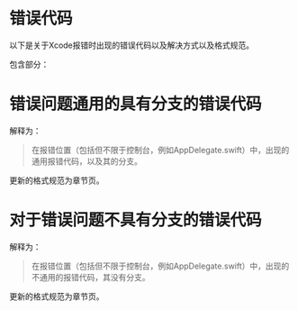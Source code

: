 # 错误代码

以下是关于Xcode报错时出现的错误代码以及解决方式以及格式规范。

包含部分：

# 错误问题通用的具有分支的错误代码

解释为：

> 在报错位置（包括但不限于控制台，例如AppDelegate.swift）中，出现的通用报错代码，以及其的分支。

更新的格式规范为章节页。

# 对于错误问题不具有分支的错误代码

解释为：

> 在报错位置（包括但不限于控制台，例如AppDelegate.swift）中，出现的不通用的报错代码，其没有分支。

更新的格式规范为章节页。

